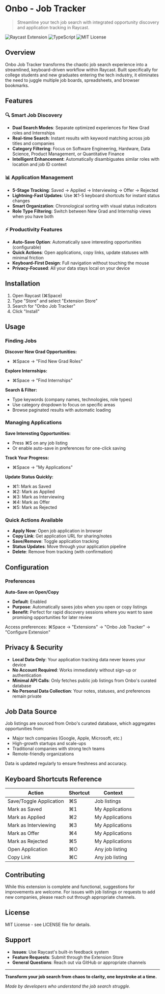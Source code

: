 # Onbo - Job Tracker

> Streamline your tech job search with integrated opportunity discovery and application tracking in Raycast.

![Raycast Extension](https://img.shields.io/badge/Raycast-Extension-red)
![TypeScript](https://img.shields.io/badge/TypeScript-5.x-blue)
![MIT License](https://img.shields.io/badge/License-MIT-green)

## Overview

Onbo Job Tracker transforms the chaotic job search experience into a streamlined, keyboard-driven workflow within Raycast. Built specifically for college students and new graduates entering the tech industry, it eliminates the need to juggle multiple job boards, spreadsheets, and browser bookmarks.

## Features

### 🔍 **Smart Job Discovery**
- **Dual Search Modes**: Separate optimized experiences for New Grad roles and Internships
- **Real-time Search**: Instant results with keyword matching across job titles and companies
- **Category Filtering**: Focus on Software Engineering, Hardware, Data Science, Product Management, or Quantitative Finance
- **Intelligent Enhancement**: Automatically disambiguates similar roles with location and job ID context

### 📊 **Application Management**
- **5-Stage Tracking**: Saved → Applied → Interviewing → Offer → Rejected
- **Lightning-Fast Updates**: Use ⌘1-5 keyboard shortcuts for instant status changes
- **Smart Organization**: Chronological sorting with visual status indicators
- **Role Type Filtering**: Switch between New Grad and Internship views when you have both

### ⚡ **Productivity Features**
- **Auto-Save Option**: Automatically save interesting opportunities (configurable)
- **Quick Actions**: Open applications, copy links, update statuses with minimal friction
- **Keyboard-First Design**: Full navigation without touching the mouse
- **Privacy-Focused**: All your data stays local on your device

## Installation

1. Open Raycast (⌘Space)
2. Type "Store" and select "Extension Store"
3. Search for "Onbo Job Tracker"
4. Click "Install"

## Usage

### Finding Jobs

**Discover New Grad Opportunities:**
- ⌘Space → "Find New Grad Roles"

**Explore Internships:**
- ⌘Space → "Find Internships"

**Search & Filter:**
- Type keywords (company names, technologies, role types)
- Use category dropdown to focus on specific areas
- Browse paginated results with automatic loading

### Managing Applications

**Save Interesting Opportunities:**
- Press ⌘S on any job listing
- Or enable auto-save in preferences for one-click saving

**Track Your Progress:**
- ⌘Space → "My Applications"

**Update Status Quickly:**
- ⌘1: Mark as Saved
- ⌘2: Mark as Applied
- ⌘3: Mark as Interviewing
- ⌘4: Mark as Offer
- ⌘5: Mark as Rejected

### Quick Actions Available
- **Apply Now**: Open job application in browser
- **Copy Link**: Get application URL for sharing/notes
- **Save/Remove**: Toggle application tracking
- **Status Updates**: Move through your application pipeline
- **Delete**: Remove from tracking (with confirmation)

## Configuration

### Preferences

**Auto-Save on Open/Copy**
- **Default**: Enabled
- **Purpose**: Automatically saves jobs when you open or copy listings
- **Benefit**: Perfect for rapid discovery sessions where you want to save promising opportunities for later review

Access preferences: ⌘Space → "Extensions" → "Onbo Job Tracker" → "Configure Extension"

## Privacy & Security

- **Local Data Only**: Your application tracking data never leaves your device
- **No Account Required**: Works immediately without sign-up or authentication
- **Minimal API Calls**: Only fetches public job listings from Onbo's curated database
- **No Personal Data Collection**: Your notes, statuses, and preferences remain private

## Job Data Source

Job listings are sourced from Onbo's curated database, which aggregates opportunities from:
- Major tech companies (Google, Apple, Microsoft, etc.)
- High-growth startups and scale-ups
- Traditional companies with strong tech teams
- Remote-friendly organizations

Data is updated regularly to ensure freshness and accuracy.

## Keyboard Shortcuts Reference

| Action | Shortcut | Context |
|--------|----------|---------|
| Save/Toggle Application | ⌘S | Job listings |
| Mark as Saved | ⌘1 | My Applications |
| Mark as Applied | ⌘2 | My Applications |
| Mark as Interviewing | ⌘3 | My Applications |
| Mark as Offer | ⌘4 | My Applications |
| Mark as Rejected | ⌘5 | My Applications |
| Open Application | ⌘O | Any job listing |
| Copy Link | ⌘C | Any job listing |

## Contributing

While this extension is complete and functional, suggestions for improvements are welcome. For issues with job listings or requests to add new companies, please reach out through appropriate channels.

## License

MIT License - see LICENSE file for details.

## Support

- **Issues**: Use Raycast's built-in feedback system
- **Feature Requests**: Submit through the Extension Store
- **General Questions**: Reach out via GitHub or appropriate channels

---

**Transform your job search from chaos to clarity, one keystroke at a time.**

*Made by developers who understand the job search struggle.*
